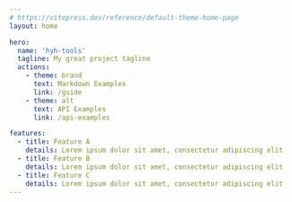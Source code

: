 ```yaml
---
# https://vitepress.dev/reference/default-theme-home-page
layout: home

hero:
  name: 'hyh-tools'
  tagline: My great project tagline
  actions:
    - theme: brand
      text: Markdown Examples
      link: /guide
    - theme: alt
      text: API Examples
      link: /api-examples

features:
  - title: Feature A
    details: Lorem ipsum dolor sit amet, consectetur adipiscing elit
  - title: Feature B
    details: Lorem ipsum dolor sit amet, consectetur adipiscing elit
  - title: Feature C
    details: Lorem ipsum dolor sit amet, consectetur adipiscing elit
---
```

